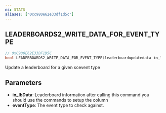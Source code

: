 ```yaml
---
ns: STATS
aliases: ["0xc980e62e33df1d5c"]
---
```

## LEADERBOARDS2_WRITE_DATA_FOR_EVENT_TYPE

```c
// 0xC980E62E33DF1D5C
bool LEADERBOARDS2_WRITE_DATA_FOR_EVENT_TYPE(leaderboardupdatedata in_lbData, string eventType);
```

Update a leaderboard for a given scevent type


## Parameters
* **in_lbData**: Leaderboard information after calling this command you should use the commands to setup the column
* **eventType**: The event type to check against.
